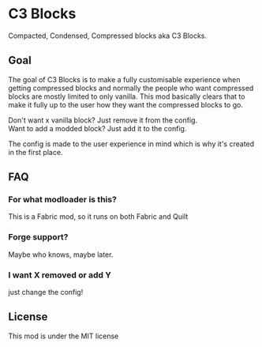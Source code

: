 # C3 Blocks

Compacted, Condensed, Compressed blocks aka C3 Blocks. 

## Goal

The goal of C3 Blocks is to make a fully customisable experience when getting compressed blocks and normally the people who want compressed blocks are mostly limited to only vanilla.
This mod basically clears that to make it fully up to the user how they want the compressed blocks to go. 

Don't want x vanilla block? Just remove it from the config. <br />
Want to add a modded block? Just add it to the config.

The config is made to the user experience in mind which is why it's created in the first place. 


## FAQ
### For what modloader is this?
This is a Fabric mod, so it runs on both Fabric and Quilt
### Forge support? 
Maybe who knows, maybe later.
### I want X removed or add Y
just change the config!

## License

This mod is under the MIT license